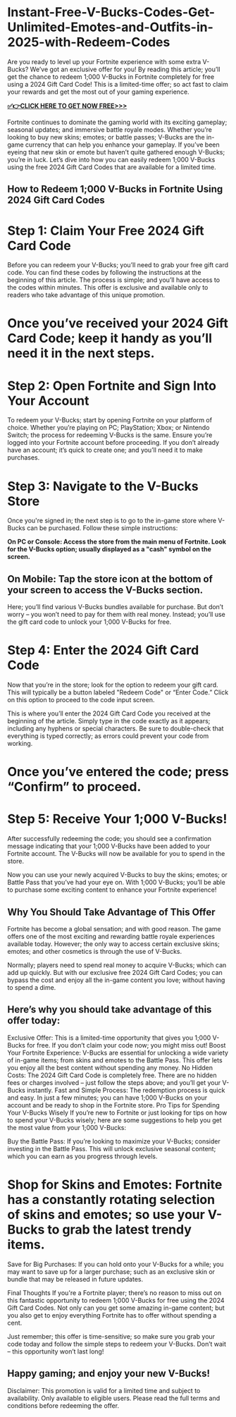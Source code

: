 # Instant-Free-V-Bucks-Codes-Get-Unlimited-Emotes-and-Outfits-in-2025-with-Redeem-Codes

Are you ready to level up your Fortnite experience with some extra V-Bucks? We’ve got an exclusive offer for you! By reading this article; you’ll get the chance to redeem 1;000 V-Bucks in Fortnite completely for free using a 2024 Gift Card Code! This is a limited-time offer; so act fast to claim your rewards and get the most out of your gaming experience.

**[✅👉CLICK HERE TO GET NOW FREE>>>](https://cafeoffer.xyz/fortnite/)**

Fortnite continues to dominate the gaming world with its exciting gameplay; seasonal updates; and immersive battle royale modes. Whether you’re looking to buy new skins; emotes; or battle passes; V-Bucks are the in-game currency that can help you enhance your gameplay. If you’ve been eyeing that new skin or emote but haven’t quite gathered enough V-Bucks; you’re in luck. Let’s dive into how you can easily redeem 1;000 V-Bucks using the free 2024 Gift Card Codes that are available for a limited time.

## How to Redeem 1;000 V-Bucks in Fortnite Using 2024 Gift Card Codes
# Step 1: Claim Your Free 2024 Gift Card Code
Before you can redeem your V-Bucks; you’ll need to grab your free gift card code. You can find these codes by following the instructions at the beginning of this article. The process is simple; and you’ll have access to the codes within minutes. This offer is exclusive and available only to readers who take advantage of this unique promotion.

# Once you’ve received your 2024 Gift Card Code; keep it handy as you’ll need it in the next steps.

# Step 2: Open Fortnite and Sign Into Your Account
To redeem your V-Bucks; start by opening Fortnite on your platform of choice. Whether you’re playing on PC; PlayStation; Xbox; or Nintendo Switch; the process for redeeming V-Bucks is the same. Ensure you’re logged into your Fortnite account before proceeding. If you don’t already have an account; it’s quick to create one; and you’ll need it to make purchases.

# Step 3: Navigate to the V-Bucks Store
Once you're signed in; the next step is to go to the in-game store where V-Bucks can be purchased. Follow these simple instructions:

**On PC or Console: Access the store from the main menu of Fortnite. Look for the V-Bucks option; usually displayed as a "cash" symbol on the screen.**

## On Mobile: Tap the store icon at the bottom of your screen to access the V-Bucks section.

Here; you’ll find various V-Bucks bundles available for purchase. But don’t worry – you won’t need to pay for them with real money. Instead; you’ll use the gift card code to unlock your 1;000 V-Bucks for free.

# Step 4: Enter the 2024 Gift Card Code
Now that you’re in the store; look for the option to redeem your gift card. This will typically be a button labeled "Redeem Code" or “Enter Code.” Click on this option to proceed to the code input screen.

This is where you’ll enter the 2024 Gift Card Code you received at the beginning of the article. Simply type in the code exactly as it appears; including any hyphens or special characters. Be sure to double-check that everything is typed correctly; as errors could prevent your code from working.

# Once you’ve entered the code; press “Confirm” to proceed.

# Step 5: Receive Your 1;000 V-Bucks!
After successfully redeeming the code; you should see a confirmation message indicating that your 1;000 V-Bucks have been added to your Fortnite account. The V-Bucks will now be available for you to spend in the store.

Now you can use your newly acquired V-Bucks to buy the skins; emotes; or Battle Pass that you’ve had your eye on. With 1;000 V-Bucks; you’ll be able to purchase some exciting content to enhance your Fortnite experience!

## Why You Should Take Advantage of This Offer
Fortnite has become a global sensation; and with good reason. The game offers one of the most exciting and rewarding battle royale experiences available today. However; the only way to access certain exclusive skins; emotes; and other cosmetics is through the use of V-Bucks.

Normally; players need to spend real money to acquire V-Bucks; which can add up quickly. But with our exclusive free 2024 Gift Card Codes; you can bypass the cost and enjoy all the in-game content you love; without having to spend a dime.

## Here’s why you should take advantage of this offer today:

Exclusive Offer: This is a limited-time opportunity that gives you 1;000 V-Bucks for free. If you don’t claim your code now; you might miss out!
Boost Your Fortnite Experience: V-Bucks are essential for unlocking a wide variety of in-game items; from skins and emotes to the Battle Pass. This offer lets you enjoy all the best content without spending any money.
No Hidden Costs: The 2024 Gift Card Code is completely free. There are no hidden fees or charges involved – just follow the steps above; and you’ll get your V-Bucks instantly.
Fast and Simple Process: The redemption process is quick and easy. In just a few minutes; you can have 1;000 V-Bucks on your account and be ready to shop in the Fortnite store.
Pro Tips for Spending Your V-Bucks Wisely
If you’re new to Fortnite or just looking for tips on how to spend your V-Bucks wisely; here are some suggestions to help you get the most value from your 1;000 V-Bucks:

Buy the Battle Pass: If you’re looking to maximize your V-Bucks; consider investing in the Battle Pass. This will unlock exclusive seasonal content; which you can earn as you progress through levels.

# Shop for Skins and Emotes: Fortnite has a constantly rotating selection of skins and emotes; so use your V-Bucks to grab the latest trendy items.

Save for Big Purchases: If you can hold onto your V-Bucks for a while; you may want to save up for a larger purchase; such as an exclusive skin or bundle that may be released in future updates.

Final Thoughts
If you're a Fortnite player; there’s no reason to miss out on this fantastic opportunity to redeem 1;000 V-Bucks for free using the 2024 Gift Card Codes. Not only can you get some amazing in-game content; but you also get to enjoy everything Fortnite has to offer without spending a cent.

Just remember; this offer is time-sensitive; so make sure you grab your code today and follow the simple steps to redeem your V-Bucks. Don’t wait – this opportunity won’t last long!

## Happy gaming; and enjoy your new V-Bucks!

Disclaimer: This promotion is valid for a limited time and subject to availability. Only available to eligible users. Please read the full terms and conditions before redeeming the offer.

